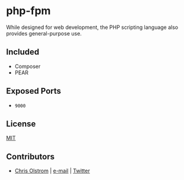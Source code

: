 # php-fpm

While designed for web development, the PHP scripting language also provides general-purpose use.

## Included

* Composer
* PEAR

## Exposed Ports

* `9000`

## License

[MIT](https://tldrlegal.com/license/mit-license)

## Contributors

* [Chris Olstrom](https://colstrom.github.io/) | [e-mail](mailto:chris@olstrom.com) | [Twitter](https://twitter.com/ChrisOlstrom)
